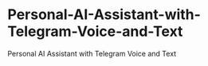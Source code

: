 # Personal-AI-Assistant-with-Telegram-Voice-and-Text
Personal AI Assistant with Telegram Voice and Text
